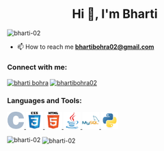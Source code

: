 <h1 align="center">Hi 👋, I'm Bharti</h1>
<p align="left"> <img src="https://komarev.com/ghpvc/?username=bharti-02&label=Profile%20views&color=0e75b6&style=flat" alt="bharti-02" /> </p>

- 📫 How to reach me **bhartibohra02@gmail.com**

<h3 align="left">Connect with me:</h3>
<p align="left">
<a href="https://linkedin.com/in/bharti bohra" target="blank"><img align="center" src="https://raw.githubusercontent.com/rahuldkjain/github-profile-readme-generator/master/src/images/icons/Social/linked-in-alt.svg" alt="bharti bohra" height="30" width="40" /></a>
<a href="https://www.codechef.com/users/bhartibohra02" target="blank"><img align="center" src="https://cdn.jsdelivr.net/npm/simple-icons@3.1.0/icons/codechef.svg" alt="bhartibohra02" height="30" width="40" /></a>
</p>

<h3 align="left">Languages and Tools:</h3>
<p align="left"> <a href="https://www.cprogramming.com/" target="_blank" rel="noreferrer"> <img src="https://raw.githubusercontent.com/devicons/devicon/master/icons/c/c-original.svg" alt="c" width="40" height="40"/> </a> <a href="https://www.w3schools.com/css/" target="_blank" rel="noreferrer"> <img src="https://raw.githubusercontent.com/devicons/devicon/master/icons/css3/css3-original-wordmark.svg" alt="css3" width="40" height="40"/> </a> <a href="https://www.w3.org/html/" target="_blank" rel="noreferrer"> <img src="https://raw.githubusercontent.com/devicons/devicon/master/icons/html5/html5-original-wordmark.svg" alt="html5" width="40" height="40"/> </a> <a href="https://www.java.com" target="_blank" rel="noreferrer"> <img src="https://raw.githubusercontent.com/devicons/devicon/master/icons/java/java-original.svg" alt="java" width="40" height="40"/> </a> <a href="https://www.mysql.com/" target="_blank" rel="noreferrer"> <img src="https://raw.githubusercontent.com/devicons/devicon/master/icons/mysql/mysql-original-wordmark.svg" alt="mysql" width="40" height="40"/> </a> <a href="https://www.python.org" target="_blank" rel="noreferrer"> <img src="https://raw.githubusercontent.com/devicons/devicon/master/icons/python/python-original.svg" alt="python" width="40" height="40"/> </a> </p>

<p><img align="left" src="https://github-readme-stats.vercel.app/api/top-langs?username=bharti-02&show_icons=true&locale=en&layout=compact" alt="bharti-02" /></p>

<p>&nbsp;<img align="center" src="https://github-readme-stats.vercel.app/api?username=bharti-02&show_icons=true&locale=en" alt="bharti-02" /></p>

